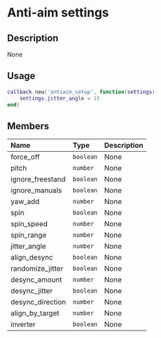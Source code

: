 # Anti-aim settings

## Description
None

## Usage

```lua
callback.new('antiaim_setup', function(settings)
    settings.jitter_angle = 15
end)
```

## Members
|Name|Type|Description|
|:-|:-|:-|
|force_off|`boolean`|None|
|pitch|`number`|None|
|ignore_freestand|`boolean`|None|
|ignore_manuals|`boolean`|None|
|yaw_add|`number`|None|
|spin|`boolean`|None|
|spin_speed|`number`|None|
|spin_range|`number`|None|
|jitter_angle|`number`|None|
|align_desync|`boolean`|None|
|randomize_jitter|`boolean`|None|
|desync_amount|`number`|None|
|desync_jitter|`boolean`|None|
|desync_direction|`number`|None|
|align_by_target|`number`|None|
|inverter|`boolean`|None|